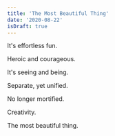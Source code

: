 ```yaml
---
title: 'The Most Beautiful Thing'
date: '2020-08-22'
isDraft: true
---
```


It's effortless fun.

Heroic and courageous.

It's seeing and being.

Separate, yet unified.

No longer mortified.

Creativity.

The most beautiful thing.

